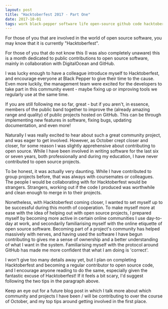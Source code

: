 ```yaml
---
layout: post
title: "Hacktoberfest 2017 - Part One"
date: 2017-10-01
tags: work black-pepper software life open-source github code hacktoberfest hacktober
---
```

For those of you that are involved in the world of open source software, you may know that it is currently "Hacktoberfest".

For those of you that do not know this (I was also completely unaware) this is a month dedicated to public contributions to open source software, mainly in collaboration with DigitalOcean and GitHub.

I was lucky enough to have a colleague introduce myself to Hacktoberfest, and encourage everyone at Black Pepper to give their time to the cause. Even more luckily, the management team were excited for the developers to take part in this community event - maybe fixing up or improving tools we regularly use at the same time. 

If you are still following me so far, great - but if you aren't, in essence, members of the public band together to improve the (already amazing range and quality) of public projects hosted on GitHub. This can be through implementing new features in software, fixing bugs, updating documentation, and even more!

Naturally I was really excited to hear about such a great community project, and was eager to get involved. However, as October crept closer and closer, for some reason I was slightly apprehensive about contributing to open source. While I have been involved in writing software for the last six or seven years, both professionally and during my education, I have never contributed to open source projects.

To be honest, it was actually very daunting. While I have contributed to group projects before, that was always with coursemates or colleagues. The people I would be collaborating with for Hacktoberfest would be strangers. Strangers, working out if the code I produced was worthwhile and clean enough to merge in to their projects.

Nonetheless, with Hacktoberfest coming closer, I wanted to set myself up to be successful during this month of cooperation. To make myself more at ease with the idea of helping out with open source projects, I prepared myself by becoming more active in certain online communities I use day-to-day at work, and secondarily familiarising myself with the online etiquette of open source software. Becoming part of a project's community has helped massively with nerves, and having used the software I have begun contributing to gives me a sense of ownership and a better understanding of what I want in the system. Familiarising myself with the protocol around GitHub has made me more confident that what I am doing is 'correct'.

I won't give too many details away yet, but I plan on completing Hacktoberfest and becoming a regular contributor to open source code, and I encourage anyone reading to do the same, especially given the fantastic excuse of Hacktoberfest! If it feels a bit scary, I'd suggest following the two tips in the paragraph above.

Keep an eye out for a future blog post in which I talk more about which community and projects I have been / will be contributing to over the course of October, and my top tips around getting involved in the first place.
